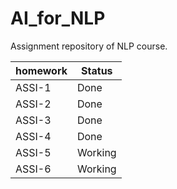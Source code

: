 # AI_for_NLP
Assignment repository of NLP course.

| homework  | Status             |
| --------- | ------------------ |
| ASSI-1 | Done              |
| ASSI-2 | Done              |
| ASSI-3 | Done              |
| ASSI-4 | Done              |
| ASSI-5 | Working               |
| ASSI-6 | Working               |
